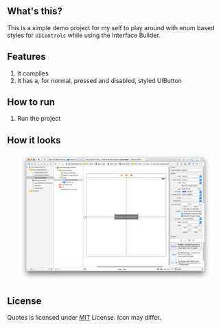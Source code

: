 ## What's this?
This is a simple demo project for my self to play around with enum based styles for `UIControls` while using the Interface Builder.

## Features
1. It compiles
1. It has a, for normal, pressed and disabled, styled UIButton

## How to run
1. Run the project

## How it looks

<div style="text-align:center">
	<a href="https://github.com/tscholze/swift-enum-based-control-styling-demo/blob/master/docs/screenshot.png">
		<img src="https://github.com/tscholze/swift-enum-based-control-styling-demo/blob/master/docs/screenshot.png" height="300px" />
	</a>
</div>

## License 
Quotes is licensed under [MIT](https://en.wikipedia.org/wiki/MIT_License) License. Icon may differ. 
